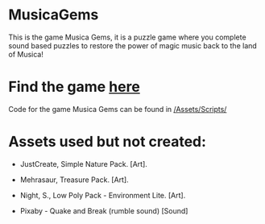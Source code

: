 # MusicaGems

This is the game Musica Gems, it is a puzzle game where you complete sound based puzzles to restore the power of magic music back to the land of Musica!

# Find the game [here](https://kungaroh.itch.io/musica-gems)

Code for the game Musica Gems can be found in [/Assets/Scripts/](/Assets/Scripts/)

# Assets used but not created:
+ JustCreate,  Simple Nature Pack. [Art].

+ Mehrasaur, Treasure Pack. [Art].

+ Night, S., Low Poly Pack - Environment Lite. [Art].

+ Pixaby - Quake and Break (rumble sound) [Sound]

